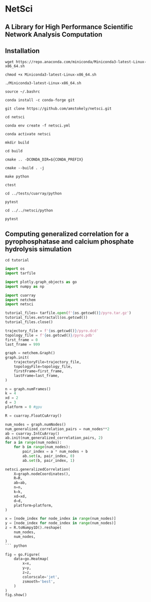 # NetSci
## A Library for High Performance Scientific Network Analysis Computation
## Installation
```
wget https://repo.anaconda.com/miniconda/Miniconda3-latest-Linux-x86_64.sh
```
```
chmod +x Miniconda3-latest-Linux-x86_64.sh
```
```
./Miniconda3-latest-Linux-x86_64.sh
```
```
source ~/.bashrc
```
```
conda install -c conda-forge git
```
```
git clone https://github.com/amstokely/netsci.git
```
```
cd netsci
```
```
conda env create -f netsci.yml
```
```
conda activate netsci
```
```
mkdir build
```
```
cd build
```
```
cmake .. -DCONDA_DIR=${CONDA_PREFIX}
```
```
cmake --build . -j
```
```
make python
```
```
ctest
```
```
cd ../tests/cuarray/python
```
```
pytest
```
```
cd ../../netsci/python
```
```
pytest
```

## Computing generalized correlation for a pyrophosphatase and calcium phosphate hydrolysis simulation

```
cd tutorial
```
``` python
import os
import tarfile

import plotly.graph_objects as go
import numpy as np

import cuarray
import netchem
import netsci
```

``` python
tutorial_files= tarfile.open(f'{os.getcwd()}/pyro.tar.gz')
tutorial_files.extractall(os.getcwd())
tutorial_files.close()
```

``` python
trajectory_file = f'{os.getcwd()}/pyro.dcd'
topology_file = f'{os.getcwd()}/pyro.pdb'
first_frame = 0
last_frame = 999

graph = netchem.Graph()
graph.init(
    trajectoryFile=trajectory_file,
    topologyFile=topology_file,
    firstFrame=first_frame,
    lastFrame=last_frame,
)
```

``` python
n = graph.numFrames()
k = 4
xd = 2
d = 3
platform = 0 #gpu
```

``` python
R = cuarray.FloatCuArray()
```

``` python
num_nodes = graph.numNodes()
num_generalized_correlation_pairs = num_nodes**2
ab = cuarray.IntCuArray()
ab.init(num_generalized_correlation_pairs, 2)
for a in range(num_nodes):
    for b in range(num_nodes):
        pair_index = a * num_nodes + b
        ab.set(a, pair_index, 0)
        ab.set(b, pair_index, 1)
```

``` python
netsci.generalizedCorrelation(
    X=graph.nodeCoordinates(),
    R=R,
    ab=ab,
    n=n,
    k=k,
    xd=xd,
    d=d,
    platform=platform,
)
```

``` python
x = [node_index for node_index in range(num_nodes)]
y = [node_index for node_index in range(num_nodes)]
z = R.toNumpy1D().reshape(
    num_nodes,
    num_nodes,
)
``` python

fig = go.Figure(
    data=go.Heatmap(
        x=x, 
        y=y,
        z=z,
        colorscale='jet',
        zsmooth='best',
    )
)
fig.show()
```
